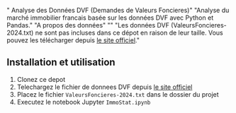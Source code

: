 " Analyse des Données DVF (Demandes de Valeurs Foncieres)" 
"Analyse du marché immobilier francais basée sur les données DVF avec Python et Pandas." 
"A propos des données" 
"" 
"Les données DVF (ValeursFoncieres-2024.txt) ne sont pas incluses dans ce dépot en raison de leur taille. Vous pouvez les télécharger depuis [le site officiel](https://www.data.gouv.fr/fr/datasets/demandes-de-valeurs-foncieres/)." 
 
## Installation et utilisation 
 
1. Clonez ce depot 
2. Telechargez le fichier de donnees DVF depuis [le site officiel](https://www.data.gouv.fr/fr/datasets/demandes-de-valeurs-foncieres/) 
3. Placez le fichier `ValeursFoncieres-2024.txt` dans le dossier du projet 
4. Executez le notebook Jupyter `ImmoStat.ipynb` 

